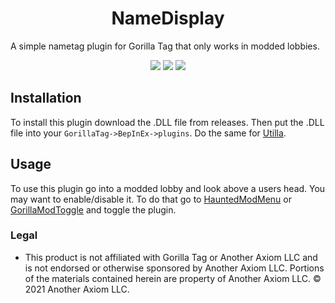 <div align="center">
  <h1>NameDisplay</h1>
  <p align="left">A simple nametag plugin for Gorilla Tag that only works in modded lobbies.</p>
  <a href="https://github.com/CrafterBotOfficial/TextureLoader/blob/main/LICENSE"><img src="https://img.shields.io/badge/license-MIT-%23373737"</img></a>
  <img src="https://img.shields.io/github/downloads/CrafterBotOfficial/NameTag/total">
  <a href="https://discord.gg/rxSEV6PqJu">
  <img src = "https://img.shields.io/discord/1058184246335897671?color=%235865F2&label=Crafterbot%27s%20Discord&logo=discord">
  </a>
</div>

## Installation 
To install this plugin download the .DLL file from releases. Then put the .DLL file into your ``GorillaTag->BepInEx->plugins``. Do the same for [Utilla](https://github.com/legoandmars/Utilla).
## Usage
To use this plugin go into a modded lobby and look above a users head. You may want to enable/disable it. To do that go to [HauntedModMenu](https://github.com/AHauntedArmy/HauntedModMenu) or [GorillaModToggle](https://github.com/CrafterBotOfficial/GorillaModToggle) and toggle the plugin.
### Legal
* This product is not affiliated with Gorilla Tag or Another Axiom LLC and is not endorsed or otherwise sponsored by Another Axiom LLC. Portions of the materials contained herein are property of Another Axiom LLC. © 2021 Another Axiom LLC.
